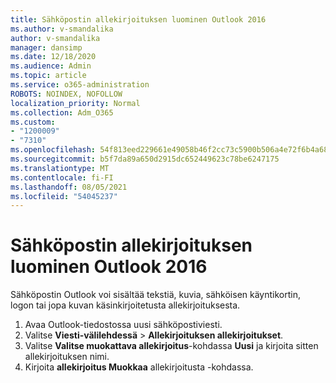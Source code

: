 ```yaml
---
title: Sähköpostin allekirjoituksen luominen Outlook 2016
ms.author: v-smandalika
author: v-smandalika
manager: dansimp
ms.date: 12/18/2020
ms.audience: Admin
ms.topic: article
ms.service: o365-administration
ROBOTS: NOINDEX, NOFOLLOW
localization_priority: Normal
ms.collection: Adm_O365
ms.custom:
- "1200009"
- "7310"
ms.openlocfilehash: 54f813eed229661e49058b46f2cc73c5900b506a4e72f6b4a6818603f18dbd29
ms.sourcegitcommit: b5f7da89a650d2915dc652449623c78be6247175
ms.translationtype: MT
ms.contentlocale: fi-FI
ms.lasthandoff: 08/05/2021
ms.locfileid: "54045237"
---
```

# <a name="create-an-email-signature-in-outlook-2016"></a>Sähköpostin allekirjoituksen luominen Outlook 2016

Sähköpostin Outlook voi sisältää tekstiä, kuvia, sähköisen käyntikortin, logon tai jopa kuvan käsinkirjoitetusta allekirjoituksesta.

1. Avaa Outlook-tiedostossa uusi sähköpostiviesti.
2. Valitse **Viesti-välilehdessä**   >  **Allekirjoituksen allekirjoitukset**.
3. Valitse **Valitse muokattava allekirjoitus**-kohdassa **Uusi** ja kirjoita sitten allekirjoituksen nimi.
4. Kirjoita **allekirjoitus Muokkaa** allekirjoitusta -kohdassa.
